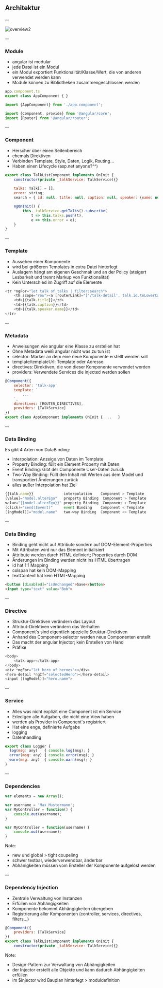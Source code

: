 ## Architektur

--

![overview2](images/overview2.png)

--

### Module
- angular ist modular
- jede Datei ist ein Modul
- ein Modul exportiert Funktionalität/Klasse/Wert, die von anderen verwendet werden kann
- Module können zu Bibliotheken zusammengeschlossen werden

```javascript
app.component.ts
export class AppComponent { }
```
```javascript
import {AppComponent} from './app.component';
```
```javascript
import {Component, provide} from '@angular/core';
import {Router} from '@angular/router';
```

--

### Component
- Herscher über einen Seitenbereich
- ehemals Direktiven
- Verbinden Template, Style, Daten, Logik, Routing...
- Haben einen Lifecycle (asp.net anyone?^^)

```javascript
export class TalkListComponent implements OnInit {
    constructor(private _talkService: TalkService){}
    
    talks: Talk[] = [];
    error: string;
    search = { id: null, title: null, caption: null, speaker: {name: null}};

    ngOnInit() {
        this._talkService.getTalks().subscribe(
            t => this.talks.push(t),
            e => this.error = e);
    }
}
```

--

### Template
- Aussehen einer Komponente
- wird bei größeren Templates in extra Datei hinterlegt
- Auslagern hängt am eigenen Geschmak und an der Policy
  (steigert Lesbarkeit und trennt Markup von Funktionalität)
- Kein Unterschied im Zugriff auf die Elemente

```javascript
<tr *ngFor="let talk of talks | filter:search">
    <th scope="row"><a [routerLink]="['/talk-detail', talk.id.toLowerCase()]">{{talk.id}}</a></th>
    <td>{{talk.title}}</td>
    <td>{{talk.caption}}</td>
    <td>{{talk.speaker.name}}</td>
</tr>
```

--

### Metadata
- Anweisungen wie angular eine Klasse zu erstellen hat
- Ohne Metadata weiß angular nicht was zu tun ist
- selector: Marker an dem eine neue Komponente erstellt werden soll
- template/templateUrl: Template oder Adresse
- directives: Direktiven, die von dieser Komponente verwendet werden
- providers: Verwendete Services die injected werden sollen

```javascript
@Component({
    selector: 'talk-app'
    template: `
        ...
    `,
    directives: [ROUTER_DIRECTIVES],
    providers: [TalkService]
})
export class AppComponent implements OnInit { ...   }
```

--

### Data Binding
Es gibt 4 Arten von DataBinding:
- Interpolation: Anzeige von Daten im Template
- Property Binding: füllt ein Element Property mit Daten
- Event Binding: Gibt der Componente User-Daten zurück
- Two-Way Binding: Füllt den Inhalt mit Werten aus dem Model und transportiert Änderungen zurück
- alles außer Interpolation hat Ziel

```javascript
{{talk.name}}              interpolation    Component > Template
[value]="model.alterEgo"   property Binding  Component > Template
value="{{model.alterEgo}}" property Binding  Component > Template
(click)="send($event)"     event Binding    Component < Template
[(ngModel)]="model.name"   two-way Binding  Component <> Template
```

--

### Data Binding
- Binding geht nicht auf Attribute sondern auf DOM-Element-Properties
- Mit Attributen wird nur das Element initialisiert
- Attribute werden durch HTML definiert; Properties durch DOM
- Änderungen im Binding werden nicht ins HTML übertragen
- id hat 1:1 Mapping
- colspan hat kein DOM-Mapping
- textContent hat kein HTML-Mapping

```HTML
<button [disabled]="isUnchanged">Save</button>
<input type="text" value="Bob">
```

--

### Directive
- Struktur-Direktiven verändern das Layout
- Attribut-Direktiven verändern das Verhalten
- Component's sind eigentlich spezielle Struktur-Direktiven
- Anhand des Component-selector werden neue Componenten erstellt
- Das macht der angular Injector; kein Erstellen von Hand
- Präfixe

```javascript
<body>
    <talk-app></talk-app>
</body>
<div *ngFor="let hero of heroes"></div>
<hero-detail *ngIf="selectedHero"></hero-detail>
<input [(ngModel)]="hero.name">
```

--

### Service
- Alles was nicht explizit eine Component ist ein Service
- Erledigen alle Aufgaben, die nicht eine View haben
- werden als Provider in Component's registriert
- Hat eine enge, definierte Aufgabe
 - logging
 - Datenhandling

```javascript
export class Logger {
  log(msg: any)   { console.log(msg); }
  error(msg: any) { console.error(msg); }
  warn(msg: any)  { console.warn(msg); }
} 
```

--

### Dependencies

```javascript
var elements = new Array();
```
```javascript
var username = 'Max Mustermann';
var MyController = function() {
    console.out(username);
}
```
```javascript
var MyController = function(username) {
    console.out(username);
}
```

Note:
- new und global > tight coupeling
- schwer testbar, wiederverwendbar, änderbar
- Abhänigkeiten müssen vom Ersteller der Komponente aufgelöst werden

--

### Dependency Injection
- Zentrale Verwaltung von Instanzen
- Erfüllen von Abhängigkeiten
- Komponente bekommt Abhängigkeiten übergeben
- Registrierung aller Komponenten (controller, services, directives, filters...)

```javascript
@Component({
    providers: [TalkService]
})
export class TalkListComponent implements OnInit {
    constructor(private _talkService: TalkService){}
```

Note:
- Design-Pattern zur Verwaltung von Abhängigkeiten
- der Injector erstellt alle Objekte und kann dadurch Abhängigkeiten erfüllen
- Im $injector wird Bauplan hinterlegt > moduldefinition

